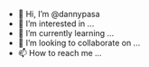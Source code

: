 - 👋 Hi, I’m @dannypasa
- 👀 I’m interested in ...
- 🌱 I’m currently learning ...
- 💞️ I’m looking to collaborate on ...
- 📫 How to reach me ...

<!---
dannypasa/dannypasa is a ✨ special ✨ repository because its `README.md` (this file) appears on your GitHub profile.
You can click the Preview link to take a look at your changes.
--->
